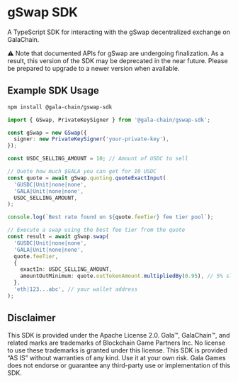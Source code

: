 # gSwap SDK

A TypeScript SDK for interacting with the gSwap decentralized exchange on GalaChain.

⚠️ Note that documented APIs for gSwap are undergoing finalization. As a result, this version of the SDK may be deprecated in the near future. Please be prepared to upgrade to a newer version when available.

## Example SDK Usage

```bash
npm install @gala-chain/gswap-sdk
```

```typescript
import { GSwap, PrivateKeySigner } from '@gala-chain/gswap-sdk';

const gSwap = new GSwap({
  signer: new PrivateKeySigner('your-private-key'),
});

const USDC_SELLING_AMOUNT = 10; // Amount of USDC to sell

// Quote how much $GALA you can get for 10 USDC
const quote = await gSwap.quoting.quoteExactInput(
  'GUSDC|Unit|none|none',
  'GALA|Unit|none|none',
  USDC_SELLING_AMOUNT,
);

console.log(`Best rate found on ${quote.feeTier} fee tier pool`);

// Execute a swap using the best fee tier from the quote
const result = await gSwap.swap(
  'GUSDC|Unit|none|none',
  'GALA|Unit|none|none',
  quote.feeTier,
  {
    exactIn: USDC_SELLING_AMOUNT,
    amountOutMinimum: quote.outTokenAmount.multipliedBy(0.95), // 5% slippage
  },
  'eth|123...abc', // your wallet address
);
```

## Disclaimer

This SDK is provided under the Apache License 2.0. Gala™, GalaChain™, and related marks are trademarks of Blockchain Game Partners Inc. No license to use these trademarks is granted under this license. This SDK is provided “AS IS” without warranties of any kind. Use it at your own risk. Gala Games does not endorse or guarantee any third-party use or implementation of this SDK.
